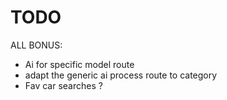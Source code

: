 # TODO

ALL BONUS:

- Ai for specific model route
- adapt the generic ai process route to category
- Fav car searches ?

